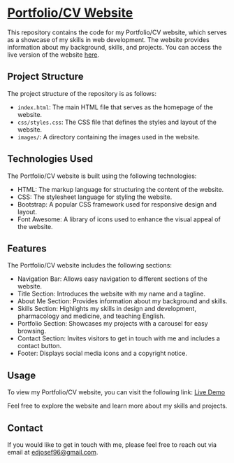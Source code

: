 # [Portfolio/CV Website](https://eddiejosef.github.io/Eid-s-website/)

This repository contains the code for my Portfolio/CV website, which serves as a showcase of my skills in web development. The website provides information about my background, skills, and projects. You can access the live version of the website [here](https://eddiejosef.github.io/Eid-s-website/).

## Project Structure

The project structure of the repository is as follows:

- `index.html`: The main HTML file that serves as the homepage of the website.
- `css/styles.css`: The CSS file that defines the styles and layout of the website.
- `images/`: A directory containing the images used in the website.

## Technologies Used

The Portfolio/CV website is built using the following technologies:

- HTML: The markup language for structuring the content of the website.
- CSS: The stylesheet language for styling the website.
- Bootstrap: A popular CSS framework used for responsive design and layout.
- Font Awesome: A library of icons used to enhance the visual appeal of the website.

## Features

The Portfolio/CV website includes the following sections:

- Navigation Bar: Allows easy navigation to different sections of the website.
- Title Section: Introduces the website with my name and a tagline.
- About Me Section: Provides information about my background and skills.
- Skills Section: Highlights my skills in design and development, pharmacology and medicine, and teaching English.
- Portfolio Section: Showcases my projects with a carousel for easy browsing.
- Contact Section: Invites visitors to get in touch with me and includes a contact button.
- Footer: Displays social media icons and a copyright notice.

## Usage

To view my Portfolio/CV website, you can visit the following link: [Live Demo](https://eddiejosef.github.io/Eid-s-website/)

Feel free to explore the website and learn more about my skills and projects.

## Contact

If you would like to get in touch with me, please feel free to reach out via email at [edjosef96@gmail.com](mailto:edjosef96@gmail.com).

